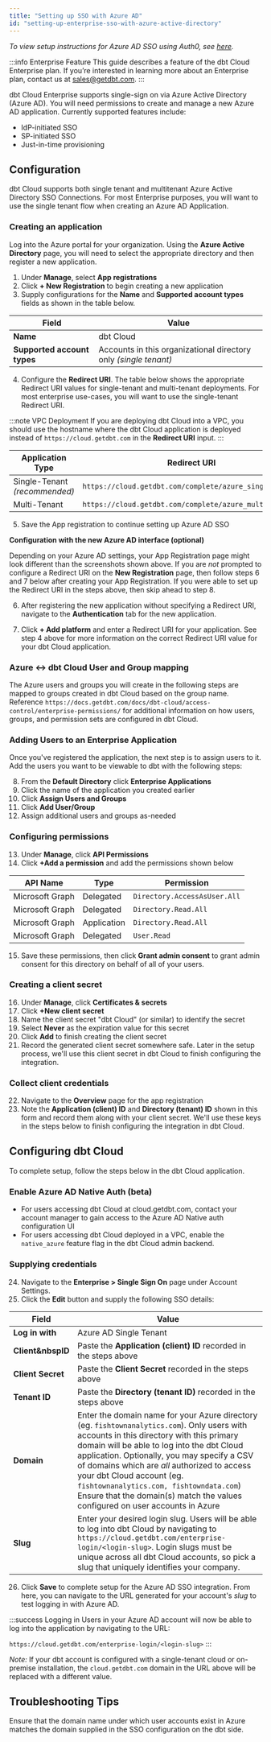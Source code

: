 ```yaml
---
title: "Setting up SSO with Azure AD"
id: "setting-up-enterprise-sso-with-azure-active-directory"
---
```


_To view setup instructions for Azure AD SSO
using Auth0, see [here](setting-up-enterprise-sso-with-azure-active-directory-deprecated)._

:::info Enterprise Feature
This guide describes a feature of the dbt Cloud Enterprise plan. If you’re
interested in learning more about an Enterprise plan, contact us at
sales@getdbt.com.
:::

dbt Cloud Enterprise supports single-sign on via Azure Active Directory (Azure AD).
You will need permissions to create and manage a new Azure AD application.
Currently supported features include:

* IdP-initiated SSO
* SP-initiated SSO
* Just-in-time provisioning

## Configuration

dbt Cloud supports both single tenant and multitenant Azure Active Directory SSO
Connections. For most Enterprise purposes, you will want to use the single
tenant flow when creating an Azure AD Application.

### Creating an application

Log into the Azure portal for your organization. Using the **Azure Active Directory** page, you will
need to select the appropriate directory and then register a new application.

1. Under **Manage**, select **App registrations**
2. Click **+ New Registration** to begin creating a new application
3. Supply configurations for the **Name** and **Supported account types**
   fields as shown in the table below.

| Field | Value |
| ----- | ----- |
| **Name** | dbt Cloud |
| **Supported account types** | Accounts in this organizational directory only _(single tenant)_ |

4. Configure the **Redirect URI**. The table below shows the appropriate
   Redirect URI values for single-tenant and multi-tenant deployments. For most
   enterprise use-cases, you will want to use the single-tenant Redirect URI.

:::note VPC Deployment
If you are deploying dbt Cloud into a VPC, you should use the hostname where
the dbt Cloud application is deployed instead of `https://cloud.getdbt.com` in
the **Redirect URI** input.
:::

| Application Type | Redirect URI |
| ----- | ----- |
| Single-Tenant _(recommended)_ | `https://cloud.getdbt.com/complete/azure_single_tenant` |
| Multi-Tenant | `https://cloud.getdbt.com/complete/azure_multi_tenant` |

5. Save the App registration to continue setting up Azure AD SSO

<Lightbox collapsed="true" src="/img/docs/dbt-cloud/dbt-cloud-enterprise/azure/azure-app-registration-empty.png" title="Creating a new app registration"/>
<Lightbox collapsed="true" src="/img/docs/dbt-cloud/dbt-cloud-enterprise/azure/azure-new-application-alternative.png" title="Configuring a new app registration"/>


**Configuration with the new Azure AD interface (optional)**

Depending on your Azure AD settings, your App Registration page might look
different than the screenshots shown above. If you are _not_ prompted to
configure a Redirect URI on the **New Registration** page, then follow steps 6
and 7 below after creating your App Registration. If you were able to set up
the Redirect URI in the steps above, then skip ahead to step 8.

6. After registering the new application without specifying a Redirect URI,
   navigate to the **Authentication** tab for the new application.

7. Click **+ Add platform** and enter a Redirect URI for your application. See
   step 4 above for more information on the correct Redirect URI value for your
   dbt Cloud application.

<Lightbox collapsed="true" src="/img/docs/dbt-cloud/dbt-cloud-enterprise/azure/azure-redirect-uri.png" title="Configuring a Redirect URI"/>

### Azure <-> dbt Cloud User and Group mapping 

The Azure users and groups you will create in the following steps are mapped to groups created in dbt Cloud based on the group name. Reference `https://docs.getdbt.com/docs/dbt-cloud/access-control/enterprise-permissions/` for additional information on how users, groups, and permission sets are configured in dbt Cloud.

### Adding Users to an Enterprise Application

Once you've registered the application, the next step is to assign users to it. Add the users you want to be viewable to dbt with the following steps:

8. From the **Default Directory** click **Enterprise Applications**
9. Click the name of the application you created earlier
10. Click **Assign Users and Groups**
11. Click **Add User/Group**
12. Assign additional users and groups as-needed

<Lightbox collapsed="true" src="/img/docs/dbt-cloud/dbt-cloud-enterprise/azure/azure-enterprise-app-users.png" title="Adding Users to an Enterprise Application a Redirect URI"/>

### Configuring permissions

13. Under **Manage**, click **API Permissions**
14. Click **+Add a permission** and add the permissions shown below

| API Name | Type | Permission |
| -------- | ---- | ---------- |
| Microsoft Graph | Delegated | `Directory.AccessAsUser.All` |
| Microsoft Graph | Delegated | `Directory.Read.All` |
| Microsoft Graph | Application | `Directory.Read.All` |
| Microsoft Graph | Delegated | `User.Read` |

15. Save these permissions, then click **Grant admin consent** to grant admin
   consent for this directory on behalf of all of your users.

<Lightbox collapsed="true" src="/img/docs/dbt-cloud/dbt-cloud-enterprise/azure/azure-permissions-overview.png" title="Configuring application permissions" />

### Creating a client secret

16. Under **Manage**, click **Certificates & secrets**
17. Click **+New client secret**
18. Name the client secret "dbt Cloud" (or similar) to identify the secret
19. Select **Never** as the expiration value for this secret
20. Click **Add** to finish creating the client secret
21. Record the generated client secret somewhere safe. Later in the setup process,
   we'll use this client secret in dbt Cloud to finish configuring the
   integration.

<Lightbox collapsed="true" src="/img/docs/dbt-cloud/dbt-cloud-enterprise/azure/azure-secret-config.png" title="Configuring certificates & secrets" />
<Lightbox collapsed="true" src="/img/docs/dbt-cloud/dbt-cloud-enterprise/azure/azure-secret-saved.png" title="Recording the client secret" />

### Collect client credentials

22. Navigate to the **Overview** page for the app registration
23. Note the **Application (client) ID** and **Directory (tenant) ID** shown in
   this form and record them along with your client secret. We'll use these keys
   in the steps below to finish configuring the integration in dbt Cloud.

<Lightbox collapsed="true" src="/img/docs/dbt-cloud/dbt-cloud-enterprise/azure/azure-overview.png" title="Collecting credentials. Store these somewhere safe!" />

## Configuring dbt Cloud

To complete setup, follow the steps below in the dbt Cloud application.

### Enable Azure AD Native Auth (beta)

- For users accessing dbt Cloud at cloud.getdbt.com, contact your account manager to
  gain access to the Azure AD Native auth configuration UI
- For users accessing dbt Cloud deployed in a VPC, enable the `native_azure`
  feature flag in the dbt Cloud admin backend.

### Supplying credentials

24. Navigate to the **Enterprise &gt; Single Sign On** page under Account
Settings.
25. Click the **Edit** button and supply the following SSO details:

| Field | Value |
| ----- | ----- |
| **Log&nbsp;in&nbsp;with** | Azure AD Single Tenant |
| **Client&nbspID** | Paste the **Application (client) ID** recorded in the steps above |
| **Client&nbsp;Secret** | Paste the **Client Secret** recorded in the steps above |
| **Tenant&nbsp;ID** | Paste the **Directory (tenant ID)** recorded in the steps above |
| **Domain** | Enter the domain name for your Azure directory (eg. `fishtownanalytics.com`). Only users with accounts in this directory with this primary domain will be able to log into the dbt Cloud application. Optionally, you may specify a CSV of domains which are _all_ authorized to access your dbt Cloud account (eg. `fishtownanalytics.com, fishtowndata.com`) Ensure that the domain(s) match the values configured on user accounts in Azure |
| **Slug** | Enter your desired login slug. Users will be able to log into dbt Cloud by navigating to `https://cloud.getdbt.com/enterprise-login/<login-slug>`. Login slugs must be unique across all dbt Cloud accounts, so pick a slug that uniquely identifies your company. |


<Lightbox collapsed="true" src="/img/docs/dbt-cloud/dbt-cloud-enterprise/azure/azure-cloud-sso.png" title="Configuring credentials in dbt Cloud" />

26. Click **Save** to complete setup for the Azure AD SSO integration. From
    here, you can navigate to the URL generated for your account's _slug_ to
    test logging in with Azure AD.

:::success Logging in
Users in your Azure AD account will now be able to log into the application
by navigating to the URL:

`https://cloud.getdbt.com/enterprise-login/<login-slug>`
:::

*Note:* If your dbt account is configured with a single-tenant cloud or on-premise installation, the `cloud.getdbt.com` domain in the URL above will be replaced with a different value.

## Troubleshooting Tips

Ensure that the domain name under which user accounts exist in Azure matches the domain supplied in the SSO configuration on the dbt side.

<Lightbox collapsed="true" src="/img/docs/dbt-cloud/dbt-cloud-enterprise/azure/azure-get-domain.png" title="Obtaining the user domain from Azure" />
<Lightbox collapsed="true" src="/img/docs/dbt-cloud/dbt-cloud-enterprise/azure/azure-domain-in-dbt.png" title="Adding the user domain to dbt cloud" />

